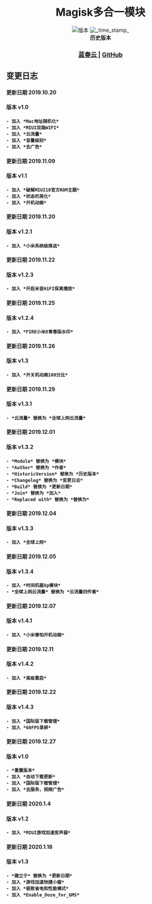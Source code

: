 <h1 align="center">Magisk多合一模块</h1>

<div align="center">
  <!-- 版本 -->
    <img src="https://img.shields.io/badge/版本-v1.2-blue.svg?longCache=true&style=popout-square"
      alt="版本" />
  <!-- Last 更新日期 -->
    <img src="https://img.shields.io/badge/更新日期-2020年1月4日-green.svg?longCache=true&style=flat-square"
      alt="_time_stamp_" />
</div>

<div align="center">
  <strong>历史版本 
  <h3>
    <a href="https://www.lanzous.com/b00t586va">
      蓝奏云
    </a>
    <span> | </span>
    <a href="https://github.com/some6508/Module/releases">
      GitHub
    </a>
  </h3>
</div>

## 变更日志

#### 更新日期 2019.10.20
#### 版本 v1.0
```
- 加入 *Mac地址随机化*
- 加入 *MIUI双路WIFI*
- 加入 *云流量*
- 加入 *音量级别*
- 加入 *去广告*
```
#### 更新日期 2019.11.09
#### 版本 v1.1
```
- 加入 *破解MIUI10官方ROM主题*
- 加入 *状态栏美化*
- 加入 *开机动画*
```
#### 更新日期 2019.11.20
#### 版本 v1.2.1
```
- 加入 *小米系统级推送*
```
#### 更新日期 2019.11.22
#### 版本 v1.2.3
```
- 加入 *开启米音HiFI保真播放*
```
#### 更新日期 2019.11.25
#### 版本 v1.2.4
```
- 加入 *FIRE小米8青春版水印*
```
#### 更新日期 2019.11.26
#### 版本 v1.3
```
- 加入 *开关机动画100分比*
```
#### 更新日期 2019.11.29
#### 版本 v1.3.1
```
- *云流量* 替换为 *全球上网云流量*
```
#### 更新日期 2019.12.01
#### 版本 v1.3.2
```
- *Module* 替换为 *模块*
- *Author* 替换为 *作者*
- *HistoricVersion* 替换为 *历史版本*
- *Changelog* 替换为 *变更日志*
- *Build* 替换为 *更新日期*
- *Join* 替换为 *加入*
- *Replaced with* 替换为 *替换为*
```
#### 更新日期 2019.12.04
#### 版本 v1.3.3
```
- 加入 *全球上网*
```
#### 更新日期 2019.12.05
#### 版本 v1.3.4
```
- 加入 *时间机器Xp模块*
- *全球上网云流量* 替换为 *云流量四件套*
```
#### 更新日期 2019.12.07
#### 版本 v1.4.1
```
- 加入 *小米害怕开机动画*
```
#### 更新日期 2019.12.11
#### 版本 v1.4.2
```
- 加入 *高级重启*
```
#### 更新日期 2019.12.22
#### 版本 v1.4.3
```
- 加入 *国际版下载管理*
- 加入 *60FPS录屏*
```
#### 更新日期 2019.12.27
#### 版本 v1.0
```
- *重置版本*
- 加入 *自动下载更新*
- 加入 *国际版下载管理*
- 加入 *去服务，视频广告*
```
#### 更新日期 2020.1.4
#### 版本 v1.2
```
- 加入 *MIUI游戏加速变声器*
```
#### 更新日期 2020.1.18
#### 版本 v1.3
```
- *建立于* 替换为 *更新日期*
- 加入 *游戏加速快捷小窗*
- 加入 *极致省电和性能模式*
- 加入 *Enable_Doze_for_GMS*
```

